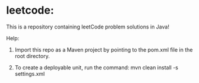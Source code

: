 # leetcode:

This is a repository containing leetCode problem solutions in Java!

Help:

1. Import this repo as a Maven project by pointing to the pom.xml file in the root directory.

2. To create a deployable unit, run the command:
mvn clean install -s settings.xml

